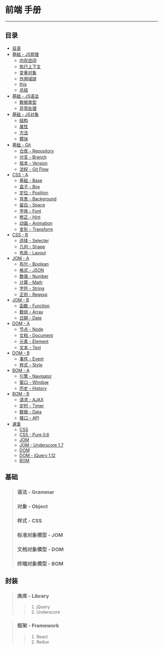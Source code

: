 # 前端 手册
***

## 目录

* [目录](README.md)
* [基础 - JS原理](theory/index.md)
   * [内存空间](theory/ms.md)
   * [执行上下文](theory/ec.md)
   * [变量对象](theory/vo.md)
   * [作用域链](theory/sc.md)
   * [this](theory/this.md)
   * [总结](theory/summary.md)
* [基础 - JS语法](grammar.md)
   * [数据类型](grammar_type.md)
   * [异常处理](grammar_error.md)
* [基础 - JS对象](object.md)
   * [结构](object_structure.md)
   * [属性](object_property.md)
   * [方法](object_method.md)
   * [模块](object_oop.md)
* [基础 - Git](git/about.md)
   * [仓库 - Repository](git/repository.md)
   * [分支 - Branch](git/branch.md)
   * [版本 - Version](git/version.md)
   * [流程 - Git Flow](git/flow.md)
* [CSS - A](css_a.md)
   * [基础 - Base](css_base.md)
   * [盒子 - Box](css_box.md)
   * [定位 - Position](css_position.md)
   * [背景 - Background](css_background.md)
   * [留白 - Space](css_space.md)
   * [字体 - Font](css_font.md)
   * [修正 - Hint](css_hint.md)
   * [动画 - Animation](css_animation.md)
   * [变形 - Transform](css_transform.md)
* [CSS - B](css_b.md)
   * [选择 - Selecter](css_selecter.md)
   * [几何 - Shape](css_shape.md)
   * [布局 - Layout](css_layout.md)
* [JOM - A](jom_a.md)
   * [布尔 - Boolean](jom_boolean.md)
   * [格式 - JSON](jom_json.md)
   * [数值 - Number](jom_number.md)
   * [计算 - Math](jom_math.md)
   * [字符 - String](jom_string.md)
   * [正则 - Regexp](jom_regexp.md)
* [JOM - B](jom_b.md)
   * [函数 - Function](jom_function.md)
   * [数组 - Array](jom_array.md)
   * [日期 - Date](jom_date.md)
* [DOM - A](dom_a.md)
   * [节点 - Node](dom_node.md)
   * [文档 - Document](dom_document.md)
   * [元素 - Element](dom_element.md)
   * [文本 - Text](dom_text.md)
* [DOM - B](dom_b.md)
   * [事件 - Event](dom_event.md)
   * [样式 - Style](dom_style.md)
* [BOM - A](bom_a.md)
   * [引擎 - Navigator](bom_navigator.md)
   * [窗口 - Window](bom_window.md)
   * [历史 - History](bom_history.md)
* [BOM - B](bom_b.md)
   * [请求 - AJAX](bom_ajax.md)
   * [定时 - Timer](bom_timer.md)
   * [数据 - Data](bom_data.md)
   * [接口 - API](bom_api.md)
* [速查](quick/index.md)
   * [CSS](quick/css.md)
   * [CSS - Pure 0.6](quick/css_pure.md)
   * [JOM](quick/jom.md)
   * [JOM - Underscore 1.7](quick/jom_underscore.md)
   * [DOM](quick/dom.md)
   * [DOM - jQuery 1.12](quick/dom_jquery.md)
   * [BOM](quick/bom.md)

## 基础

> ### 语法 - Grammar
> ### 对象 - Object
> ### 样式 - CSS
> ### 标准对象模型 - JOM
> ### 文档对象模型 - DOM
> ### 终端对象模型 - BOM

## 封装

> ### 类库 - Library
>> 1. jQuery
>> 2. Underscore

> ### 框架 - Framework
>> 1. React
>> 2. Redux
